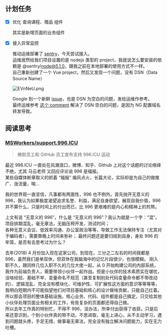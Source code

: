 ## 计划任务

- [x] 优化 查询课程、赠品 组件

  其实是新增页面的业务组件

- [x] 接入异常监控

  推动运维部署了 [sentry](https://github.com/getsentry/sentry)，今天尝试接入。  
  运维居然给我们项目设置的是 nodejs 类型的 project，我就说怎么要安装的依赖是 @sentry/node@5.1.0，跟我之前在本地部署的使用方式不一样。  
  自己重新创建了一个 Vue project，然后又发现一个问题，没有 DSN（Data Source Name）

  ![EVnNeU.png](https://s2.ax1x.com/2019/04/24/EVnNeU.png)

  Google 到一个新鲜 [issue](https://github.com/getsentry/sentry/issues/12813)，也是 DSN 为空白的问题，发给运维作参考。  
  最终运维参考 [这个 comment](https://github.com/getsentry/sentry/issues/12813?tdsourcetag=s_pctim_aiomsg#issuecomment-484149300) 解决了 DSN 空白的问题，是因为 NG 配置域名转发导致。

## 阅读思考

### [MSWorkers/support.996.ICU](https://github.com/MSWorkers/support.996.ICU)

> 微软员工和 GitHub 员工宣布支持 996.ICU 运动

最近 996.ICU 一直处在风潮浪口，微博、知乎、Github 上对这个话题的讨论络绎不绝，尤其 马云老师 又回应评论说 996 是福报。  
某些自媒体断章取义的抓着 “福报” 煽风点火，长篇大论，实际却是为自己的做推广、涨流量，唉...

我的世界观一直坚信，凡事都有两面性，996 也不例外。首先抛开无意义的 996，我认为如果极度渴望追求名誉、利益，满足自身欲望，展现自我价值，996 并不算什么，只是时间上的付出而已，比 996 更艰难的是内心和精神上的煎熬。

上文有说 “无意义的 996”，什么是 “无意义的 996”？我认为就是一个字：“混”。  
项目排期混乱，毫无章法，无脑压榨开发、测试时间；  
各种无意义会议、低效率沟通、办公室政治等等，导致工作无法保持专注（尤其对于编码者），需要靠晚上时间来弥补；
最终问题还是要归结到自身，身处 996 的牢笼，是否有去思考过为什么？

去年(2018) 4 月份加入现在这家公司，到现在，三分之二左右的时间我都是 996，虽然我们是单双休，但双休在我脑海中的记忆片段很少，也很模糊。
刚入职不久，跟同样几位入职不久的几位大佬一起，从 0 开始构建公司的内部系统，我作为前端负责人，需要带领小伙伴一起作战。但是小伙伴的技术素质实在堪忧，没啥经验、基础不牢、变量命名不规范（甚至复制别处代码变量命令都不带改动的）、逻辑混乱、完全没有模块化、可维护性、可扩展性这方面的意识等等等等，我明白短期内不可能指望他们对项目基础和核心的设计做啥贡献，只能自己扛着。所以那会项目的整体基础设施，核心业务、代码、组件都是自己搞定，只交给其他小伙伴处理页面业务相关的工作，有些复杂的页面都还得自己做。  
所以去年工作真的特别忙，不得不 996，没办法，所幸付出获得了收获。只是后来还意识到，个别小伙伴真的带不动，不思进取，毫无上进心，从不主动学习，遇到问题就头疼，手足无措，做事毫无章法，完全没有独立解决问题能力，实在无力吐槽。
